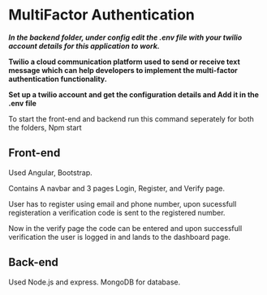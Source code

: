 # MultiFactor Authentication
  ***In the backend folder, under config edit the .env file with your twilio account details for this application to work.***
  
 **Twilio a cloud communication platform used to send or receive text message which can help developers to implement the multi-factor authentication functionality.**
 
  **Set up a twilio account and get the configuration details and Add it in the .env file**
  
  To start the front-end and backend run this command seperately for both the folders,
    Npm start

## Front-end 
  Used Angular, Bootstrap.
  
  Contains A navbar and 3 pages Login, Register, and Verify page.
  
  User has to register using email and phone number, upon sucessfull registeration a verification code is sent to the registered number.
  
  Now in the verify page the code can be entered and upon successfull verification the user is logged in and lands to the dashboard page.

## Back-end
  Used Node.js and express.
  MongoDB for database.
